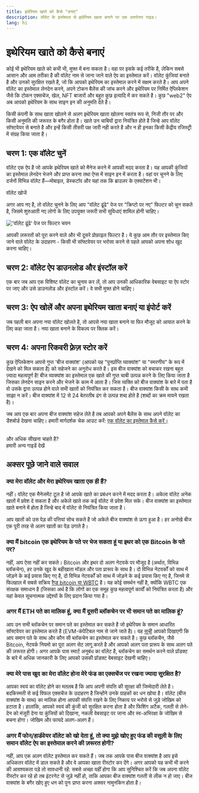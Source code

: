 ```yaml
---
title: इथेरियम खाते को कैसे "बनाएं"
description: वॉलेट के इस्तेमाल से इथेरियम खाता बनाने पर एक उत्तरोत्तर गाइड।
lang: hi
---
```


# इथेरियम खाते को कैसे बनाएं

कोई भी इथेरियम खाते को कभी भी, मुफ्त में बना सकता है। वहा पर इसके कई तरीके है, लेकिन सबसे आसान और आम तरीका है की वॉलेट नाम से जाना जाने वाले ऐप का इस्तेमाल करें। वॉलेट कुंजियां बनाते है और उनको सुरक्षित रखते है, जो कि आपको इथेरियम का इस्तेमाल करने में सक्षम करते है। आप अपने वॉलेट का इस्तेमाल लेनदेन करने, अपने टोकन बैलेंस की जांच करने और इथेरियम पर निर्मित ऐप्लिकेशन जैसे कि टोकन एक्सचेंज, खेल, NFT बाजारों और बहुत कुछ इत्यादि में कर सकते है। कुछ "web2" ऐप अब आपको इथेरियम के साथ साइन इन की अनुमति देते है।

किसी कंपनी के साथ खाता खोलने से अलग इथेरियम खाता खोलना स्वतंत्र रूप से, निजी तौर पर और किसी अनुमति की जरूरत के बगैर होता है। खाते उन चाबियों द्वारा नियंत्रित होते है जिन्हे आप वॉलेट सॉफ्टवेयर से बनाते है और इन्हें किसी तीसरी पक्ष जारी नही करते है और न ही इनका किसी केंद्रीय रजिस्ट्री में संग्रह किया जाता है।

## चरण 1: एक वॉलेट चुनें

वॉलेट एक ऐप है जो आपके इथेरियम खाते को मैनेज करने में आपकी मदद करता है। यह आपकी कुंजियों का इस्तेमाल लेनदेन भेजने और प्राप्त करना तथा ऐप्स में साइन इन में करता है। वहां पर चुनने के लिए दर्जनों विभिन्न वॉलेट हैं—मोबाइल, डेस्कटॉप और यहां तक कि ब्राउज़र के एक्सटेंशन भी।

<ButtonLink href="/wallets/find-wallet/">
  वॉलेट खोजें
</ButtonLink>

अगर आप नए है, तो वॉलेट चुनने के लिए आप "वॉलेट ढूंढे" पेज पर "क्रिप्टो पर नए" फिल्टर को चुन सकते है, जिसमे शुरुआती नए लोगो के लिए उपयुक्त जरूरी सभी सुविधाएं शामिल होनी चाहिए।

!['वॉलेट ढूंढे' पेज पर फिल्टर चयन](./wallet-box.png)

आपकी ज़रूरतों को पूरा करने वाले और भी दूसरे प्रोफ़ाइल फिल्टर है। ये कुछ आम तौर पर इस्तेमाल किए जाने वाले वॉलेट के उदाहरण - किसी भी सॉफ्टवेयर पर भरोसा करने से पहले आपको अपना शोध खुद करना चाहिए।

## चरण 2: वॉलेट ऐप डाउनलोड और इंस्टॉल करें

एक बार जब आप एक विशिष्ट वॉलेट का चुनाव कर लें, तो आप उनकी आधिकारिक वेबसाइट या ऐप स्टोर पर जाए और उसे डाउनलोड और इंस्टॉल करें। वे सभी मुफ्त होने चाहिए।

## चरण 3: ऐप खोलें और अपना इथेरियम खाता बनाएं या इंपोर्ट करें

जब पहली बार अपना नया वॉलेट खोलते है, तो आपसे नया खाता बनाने या फिर मौजूद को आयात करने के लिए कहा जाता है। नया खाता बनाने के विकल्प पर क्लिक करें।

## चरण 4: अपना रिकवरी फ़्रेज़ स्टोर करें

कुछ ऐप्लिकेशन आपसे गुप्त 'बीज वाक्यांश' (आपको यह "पुनर्प्राप्ति व्याक्यांश" या "स्मरणीय" के रूप में देखने को मिल सकता है) को सहेजने का अनुरोध करते है। इस बीज वाक्यांश को बचाकर रखना बहुत ज़्यादा महत्वपूर्ण है! बीज व्याक्यांश का इस्तेमाल एक खाते की गुप्त चाबी उत्पन्न करने के लिए किया जाता है जिसका लेनदेन साइन करने और भेजने के काम में आता है। जिस व्यक्ति को बीज वाक्यांश के बारे में पता है वो उसके द्वारा उत्पन्न होने वाले सभी खातों को नियंत्रित कर सकता है। बीज वाक्यांश किसी के साथ कभी साझा न करें। बीज वाक्यांश में 12 से 24 बेतरतीब ढंग से उत्पन्न शब्द होते है (शब्दों का क्रम मायने रखता है)।

जब आप एक बार अपना बीज वाक्यांश सहेज लेते है तब आपको अपने बैलेंस के साथ अपने वॉलेट का डैशबोर्ड देखना चाहिए। हमारी मार्गदर्शक चेक आउट करें: [एक वॉलेट का इस्तेमाल कैसे करें।](/guides/how-to-use-a-wallet)

 <br />

<Alert className="justify-between">
  <AlertEmoji text=":eyes:" />
  <div>और अधिक सीखना चाहते है?</div>
  <ButtonLink href="/guides/">
    हमारी अन्य गाइडें देखें
  </ButtonLink>
</Alert>

## अक्सर पूछे जाने वाले सवाल

### क्या मेरा वॉलेट और मेरा इथेरियम खाता एक ही हैं?

नहीं। वॉलेट एक मैनेजमेंट टूल है जो आपके खाते का प्रबंधन करने में मदद करता है। अकेला वॉलेट अनेक खातों में प्रवेश दे सकता है और अकेले खाते तक कई वॉलेट से प्रवेश मिल सके। बीज वाक्यांश का इस्तेमाल खाते बनाने में होता है जिन्हे बाद में वॉलेट से नियंत्रित किया जाता है।

आप खातों को उस पेड़ की पत्तियां सोच सकते है जो अकेले बीज वाक्यांश से ऊगा हुआ है। हर अनोखे बीज एक पूरी तरह से अलग खातों का पेड़ उगाते है।

### क्या मैं bitcoin एक इथेरियम के पते पर भेज सकता हूं या इथर को एक Bitcoin के पते पर?

नहीं, आप ऐसा नहीं कर सकते। Bitcoin और इथर दो अलग नेटवर्क पर मौजूद है (अर्थात, विभिन्न ब्लॉकचेन), हर उनके खुद के बहीखाता मॉडल और पता प्रारूप के साथ है। दो विभिन्न नेटवर्कों को साथ में जोड़ने के कई प्रयास किए गए है, दो विभिन्न नेटवर्कों को साथ में जोड़ने के कई प्रयास किए गए है, जिनमे से फिलहाल में सबसे सक्रिय [रैप्ड bitcoin या WBTC](https://www.bitcoin.com/get-started/what-is-wbtc/) है। यह कोई समर्थन नहीं है, क्योंकि WBTC एक संरक्षक समाधान है (जिसका अर्थ है कि लोगों का एक समूह कुछ महत्वपूर्ण कार्यों को नियंत्रित करता है) और यहां केवल सूचनात्मक उद्देश्यों के लिए प्रदान किया गया है।

### अगर मैं ETH पते का मालिक हूं, क्या मैं दूसरी ब्लॉकचेन पर भी समान पते का मालिक हूं?

आप उन सभी ब्लॉकचेन पर समान पते का इस्तेमाल कर सकते है जो इथेरियम के समान आधारित सॉफ्टवेयर का इस्तेमाल करते है (EVM-कंपेटिबल नाम से जाने जाते है)। यह [सूची](https://chainlist.org/) आपको दिखाएगी कि आप समान पते के साथ और कौन सी ब्लॉकचेन का इस्तेमाल कर सकते है। कुछ ब्लॉकचैन, जैसे Bitcoin, नेटवर्क नियमो का पूरा अलग सेट लागू करते है और आपको अलग पता प्रारूप के साथ अलग पते की ज़रूरत होगी। अगर आपके पास स्मार्ट अनुबंध का वॉलेट है, ब्लॉकचेन का समर्थन करने वाले प्रॉडक्ट के बारे में अधिक जानकारी के लिए आपको उसकी प्रॉडक्ट वेबसाइट देखनी चाहिए।

### क्या मेरे पास खुद का मेरा वॉलेट होना मेरे फंड का एक्सचेंज पर रखना ज्यादा सुरक्षित है?

आपका स्वयं का वॉलेट होने का मतलब है कि आप अपनी संपत्ति की सुरक्षा की जिम्मेदारी लेते है। बदकिस्मती से कई विफल एक्सचेंज के उदाहरण है जिन्होंने उनके ग्राहकों का धन खोया है। वॉलेट (बीज वाक्यांश के साथ) का मालिक होना आपकी संपत्ति रखने के लिए निकाय पर भरोसे से जुड़े जोखिम को हटाता है। हालांकि, आपको स्वयं की कुंजी को सुरक्षित करना होता है और फिशिंग अटैक, गलती से लेने-देन को मंजूरी देना या कुंजियों को दिखाना, नकली वेबसाइट पर जाना और स्व-अभिरक्षा के जोखिम से बचना होगा। जोखिम और फायदे अलग-अलग हैं।

### अगर मैं फोन/हार्डवेयर वॉलेट को खो देता हूं, तो क्या मुझे खोए हुए फंड की वसूली के लिए समान वॉलेट ऐप का इस्तेमाल करने की ज़रूरत होगी?

नहीं, आप एक अलग वॉलेट इस्तेमाल कर सकते हैं। जब तक आपके पास बीज वाक्यांश है आप इसे अधिकतर वॉलेट में डाल सकते है और वे आपका खाता रीस्टोर कर देंगे। अगर आपको यह कभी भी करने की आवश्यकता पड़े तो सावधानी रहें: सबसे अच्छा यहीं होगा कि आप सुनिश्चित करें कि जब अपना वॉलेट रीस्टोर कर रहे हो तब इंटरनेट से जुड़े नहीं हो, ताकि आपका बीज वाक्यांश गलती से लीक न हो जाए। बीज वाक्यांश के बगैर खोए हुए धन को पुनः प्राप्त करना अक्सर नामुनकिन होता है।
